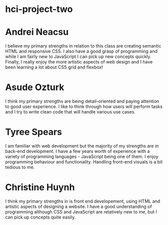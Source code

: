 # hci-project-two

# Andrei Neacsu
I believe my primary strengths in relation to this class are creating semantic HTML and responsive CSS.
I also have a good grasp of programming and while I am fairly new to JavaScript I can pick up new concepts quickly.
Finally, I really enjoy the more artistic aspects of web design and I have been learning a lot about CSS grid and flexbox!

# Asude Ozturk
I think my primary strengths are being detail-oriented and paying attention to good user experience. I like to think through how users will perform tasks and I try to write clean code that will handle various use cases. 

# Tyree Spears
I am familiar with web development but the majority of my strengths are in back-end development.
I have a few years worth of experience with a variety of programming languages - JavaScript being one of them.
I enjoy programming behaviour and functionality. Handling front-end visuals is a bit tedious to me.

# Christine Huynh
I think my primary strengths in is front end developement, using HTML and artistic aspects of designing a website. 
I have a good understanding of programming although CSS and JavaScript are relatively new to me, but I can pick up concepts quite easily.
